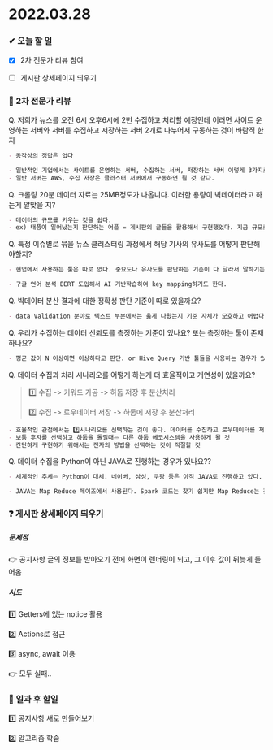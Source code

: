 # 2022.03.28

### ✔ 오늘 할 일

- [x] 2차 전문가 리뷰 참여
- [ ] 게시판 상세페이지 띄우기



### 💬 2차 전문가 리뷰

Q. 저희가 뉴스를 오전 6시 오후6시에 2번 수집하고 처리할 예정인데 이러면 사이트 운영하는 서버와 서버를 수집하고 저장하는 서버 2개로 나누어서 구동하는 것이 바람직 한지

```markdown
- 동작상의 정답은 없다

- 일반적인 기업에서는 사이트를 운영하는 서버, 수집하는 서버, 저장하는 서버 이렇게 3가지로 나누어서 운영한다.
- 일반 서버는 AWS, 수집 저장은 클러스터 서버에서 구동하면 될 것 같다.
```



Q. 크롤링 20분 데이터 자료는 25MB정도가 나옵니다. 이러한 용량이 빅데이터라고 하는게 알맞을 지?

```markdown
- 데이터의 규모를 키우는 것을 쉽다.
- ex) 태풍이 일어났는지 판단하는 어플 = 게시판의 글들을 활용해서 구현했었다. 지금 규모로는 빅데이터라고 보기에는 어렵지만 하둡을 사용했기 때문에 인프라 관점에서는 하둡을 사용했기 때문에 빅데이터라고 볼 수 있지만 규모만 따지면 빅데이터라고 따지기는 어렵다.
```



Q. 특정 이슈별로 묶을 뉴스 클러스터링 과정에서 해당 기사의 유사도를 어떻게 판단해야할지?

```markdown
- 현업에서 사용하는 툴은 따로 없다. 중요도나 유사도를 판단하는 기준이 다 달라서 말하기는 애매하지만 각 단어 중요도 계산할 때 ***TFIDF****(Term Frequency-Inverse Document Frequency)를 주로 사용한다.

- 구글 언어 분석 BERT 도입해서 AI 기반학습하여 key mapping하기도 한다.
```



Q. 빅데이터 분산 결과에 대한 정확성 판단 기준이 따로 있을까요?

```markdown
- data Validation 분야로 텍스트 부분에서는 옳게 나왔는지 기준 자체가 모호하고 어렵다는 것이 현실이다. 정확성 판단의 기준은 사람이 직접확인하거나 결과 값이 예상 범위 내에 존재하는가 판단하는 부분이 있다.
```



Q. 우리가 수집하는 데이터 신뢰도를 측정하는 기준이 있나요? 또는 측정하는 툴이 존재하나요?

```markdown
- 평균 값이 N 이상이면 이상하다고 판단. or Hive Query 기반 툴들을 사용하는 경우가 있다.
```



Q. 데이터 수집과 처리 시나리오를 어떻게 하는게 더 효율적이고 개연성이 있을까요? 

> 1️⃣ 수집 -> 키워드 가공 -> 하둡 저장 후 분산처리 
>
> 2️⃣ 수집 -> 로우데이터 저장 -> 하둡에 저장 후 분산처리

```markdown
- 효율적인 관점에서는 2️⃣시나리오를 선택하는 것이 좋다. 데이터를 수집하고 로우데이터를 저장하는 것을 data warehouse 라고 한다.
- 보통 후자를 선택하고 하둡을 돌릴때는 다른 하둡 에코시스템을 사용하게 될 것
- 간단하게 구현하기 위해서는 전자의 방법을 선택하는 것이 적절할 것
```



Q. 데이터 수집을 Python이 아닌 JAVA로 진행하는 경우가 있나요??

```markdown
- 세계적인 추세는 Python이 대세. 네이버, 삼성, 쿠팡 등은 아직 JAVA로 진행하고 있다.

- JAVA는 Map Reduce 페이즈에서 사용된다. Spark 코드는 찾기 쉽지만 Map Reduce는 찾기 어려울 것이다.
```





### ❓ 게시판 상세페이지 띄우기

##### 문제점

👉 공지사항 글의 정보를 받아오기 전에 화면이 렌더링이 되고, 그 이후 값이 뒤늦게 들어옴

##### 시도

1️⃣ Getters에 있는 notice 활용

2️⃣ Actions로 접근

3️⃣ async, await 이용

👉 모두 실패..



### 📁 일과 후 할일

1️⃣ 공지사항 새로 만들어보기

2️⃣ 알고리즘 학습

